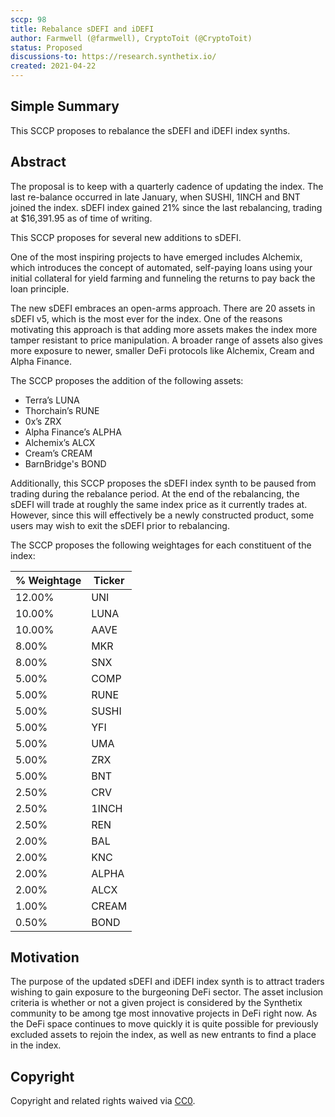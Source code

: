 ```yaml
---
sccp: 98
title: Rebalance sDEFI and iDEFI
author: Farmwell (@farmwell), CryptoToit (@CryptoToit)
status: Proposed
discussions-to: https://research.synthetix.io/
created: 2021-04-22
---
```


<!--You can leave these HTML comments in your merged SIP and delete the visible duplicate text guides, they will not appear and may be helpful to refer to if you edit it again. This is the suggested template for new SCCPs. Note that an SCCP number will be assigned by an editor. When opening a pull request to submit your SCCP, please use an abbreviated title in the filename, `sccp-draft_title_abbrev.md`. The title should be 44 characters or less.-->

## Simple Summary

<!--"If you can't explain it simply, you don't understand it well enough." Provide a simplified and layman-accessible explanation of the SCCP.-->

This SCCP proposes to rebalance the sDEFI and iDEFI index synths. 

## Abstract

<!--A short (~200 word) description of the variable change proposed.-->

The proposal is to keep with a quarterly cadence of updating the index. The last re-balance occurred in late January, when SUSHI, 1INCH and BNT joined the index. sDEFI index gained 21% since the last rebalancing, trading at $16,391.95 as of time of writing. 

This SCCP proposes for several new additions to sDEFI. 

One of the most inspiring projects to have emerged includes Alchemix, which introduces the concept of automated, self-paying loans using your initial collateral for yield farming and funneling the returns to pay back the loan principle. 

The new sDEFI embraces an open-arms approach. There are 20 assets in sDEFI v5, which is the most ever for the index. One of the reasons motivating this approach is that adding more assets makes the index more tamper resistant to price manipulation. A broader range of assets also gives more exposure to newer, smaller DeFi protocols like Alchemix, Cream and Alpha Finance. 

The SCCP proposes the addition of the following assets: 

- Terra’s LUNA
- Thorchain’s RUNE
- 0x’s ZRX
- Alpha Finance’s ALPHA
- Alchemix’s ALCX
- Cream’s CREAM
- BarnBridge's BOND

Additionally, this SCCP proposes the sDEFI index synth to be paused from trading during the rebalance period. At the end of the rebalancing, the sDEFI will trade at roughly the same index price as it currently trades at. However, since this will effectively be a newly constructed product, some users may wish to exit the sDEFI prior to rebalancing.

The SCCP proposes the following weightages for each constituent of the index:

| % Weightage | Ticker | 
| ----------- | ------ | 
| 12.00%      | UNI   | 
| 10.00%      | LUNA   | 
| 10.00%      | AAVE    | 
| 8.00%      | MKR    | 
| 8.00%        | SNX    | 
| 5.00%        | COMP    | 
| 5.00%        | RUNE  | 
| 5.00%        | SUSHI   | 
| 5.00%        | YFI    | 
| 5.00%        | UMA    | 
| 5.00%        | ZRX    | 
| 5.00%        | BNT    | 
| 2.50%        | CRV  | 
| 2.50%        | 1INCH | 
| 2.50%        | REN | 
| 2.00%        | BAL    | 
| 2.00%        | KNC  | 
| 2.00%        | ALPHA    | 
| 2.00%        | ALCX | 
| 1.00%        | CREAM | 
| 0.50%        | BOND | 

## Motivation

<!--The motivation is critical for SCCPs that want to update variables within Synthetix. It should clearly explain why the existing variable is not incentive aligned. SCCP submissions without sufficient motivation may be rejected outright.-->

The purpose of the updated sDEFI and iDEFI index synth is to attract traders wishing to gain exposure to the burgeoning DeFi sector. The asset inclusion criteria is whether or not a given project is considered by the Synthetix community to be among tge most innovative projects in DeFi right now. As the DeFi space continues to move quickly it is quite possible for previously excluded assets to rejoin the index, as well as new entrants to find a place in the index.

## Copyright

Copyright and related rights waived via [CC0](https://creativecommons.org/publicdomain/zero/1.0/).
